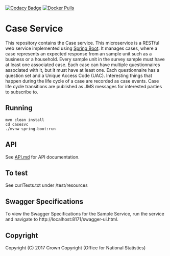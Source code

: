 [![Codacy Badge](https://api.codacy.com/project/badge/Grade/0c2913652fd94878b4c61838b54db11e)](https://www.codacy.com/app/zekizeki/rm-case-service?utm_source=github.com&amp;utm_medium=referral&amp;utm_content=ONSdigital/rm-case-service&amp;utm_campaign=Badge_Grade) [![Docker Pulls](https://img.shields.io/docker/pulls/sdcplatform/casesvc.svg)]()

# Case Service
This repository contains the Case service. This microservice is a RESTful web service implemented using [Spring Boot](http://projects.spring.io/spring-boot/). It manages cases, where a case represents an expected response from an sample unit such as a business or a household. Every sample unit in the survey sample must have at least one associated case. Each case can have multiple questionnaires associated with it, but it must have at least one. Each questionnaire has a question set and a Unique Access Code (UAC). Interesting things that happen during the life cycle of a case are recorded as case events. Case life cycle transitions are published as JMS messages for interested parties to subscribe to.

## Running
    mvn clean install
    cd casesvc
    ./mvnw spring-boot:run

## API
See [API.md](https://github.com/ONSdigital/rm-case-service/blob/master/API.md) for API documentation.

## To test
See curlTests.txt under /test/resources

## Swagger Specifications
To view the Swagger Specifications for the Sample Service, run the service and navigate to http://localhost:8171/swagger-ui.html.

## Copyright
Copyright (C) 2017 Crown Copyright (Office for National Statistics)
